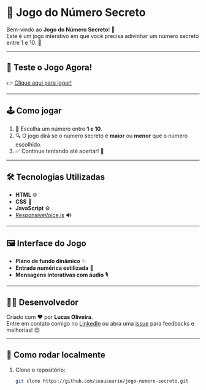 # 🎲 Jogo do Número Secreto

Bem-vindo ao **Jogo do Número Secreto**! 🎉  
Este é um jogo interativo em que você precisa adivinhar um número secreto entre 1 e 10. 🔢

---

## 🚀 Teste o Jogo Agora!

👉 [Clique aqui para jogar!](https://jogo-sage-pi.vercel.app/)  

---

## 🕹️ Como jogar

1. 🎯 Escolha um número entre **1 e 10**.
2. 🔍 O jogo dirá se o número secreto é **maior** ou **menor** que o número escolhido.
3. ✅ Continue tentando até acertar! 🎉

---

## 🛠️ Tecnologias Utilizadas

- **HTML** 🌐
- **CSS** 🎨
- **JavaScript** ⚙️
- [ResponsiveVoice.js](https://responsivevoice.org/) 🔊

---

## 🖼️ Interface do Jogo

- **Plano de fundo dinâmico** ✨
- **Entrada numérica estilizada** 🧩
- **Mensagens interativas com áudio** 🎙️

---

## 🧑‍💻 Desenvolvedor

Criado com ❤️ por **Lucas Oliveira**.  
Entre em contato comigo no [LinkedIn](https://www.linkedin.com/in/lucasoliveira/) ou abra uma [issue](https://github.com/seuusuario/jogo-numero-secreto/issues) para feedbacks e melhorias! 😊

---

## 📂 Como rodar localmente

1. Clone o repositório:
   ```bash
   git clone https://github.com/seuusuario/jogo-numero-secreto.git
